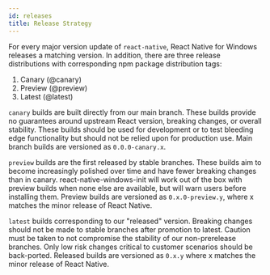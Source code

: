 ```yaml
---
id: releases
title: Release Strategy
---
```


For every major version update of `react-native`, React Native for Windows releases a matching version. In addition, there are three release distributions with corresponding npm package distribution tags:
1.	Canary (@canary)
2.	Preview (@preview)
3.	Latest (@latest)

`canary` builds are built directly from our main branch. These builds provide no guarantees around upstream React version, breaking changes, or overall stability. These builds should be used for development or to test bleeding edge functionality but should not be relied upon for production use. Main branch builds are versioned as `0.0.0-canary.x`.

`preview` builds are the first released by stable branches. These builds aim to become increasingly polished over time and have fewer breaking changes than in canary. react-native-windows-init will work out of the box with preview builds when none else are available, but will warn users before installing them. Preview builds are versioned as `0.x.0-preview.y`, where x matches the minor release of React Native.

`latest` builds corresponding to our "released" version. Breaking changes should not be made to stable branches after promotion to latest. Caution must be taken to not compromise the stability of our non-prerelease branches. Only low risk changes critical to customer scenarios should be back-ported. Released builds are versioned as `0.x.y` where x matches the minor release of React Native.
